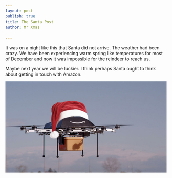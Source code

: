 ```yaml
---
layout: post
publish: true
title: The Santa Post
author: Mr Xmas

---
```


It was on a night like this that Santa did not arrive. The weather had been crazy. We have been experiencing warm spring like temperatures for most of December and now it was impossible for the reindeer to reach us.

Maybe next year we will be luckier. I think perhaps Santa ought to think about getting in touch with Amazon.

![](/uploads/amazon_drone.jpg)